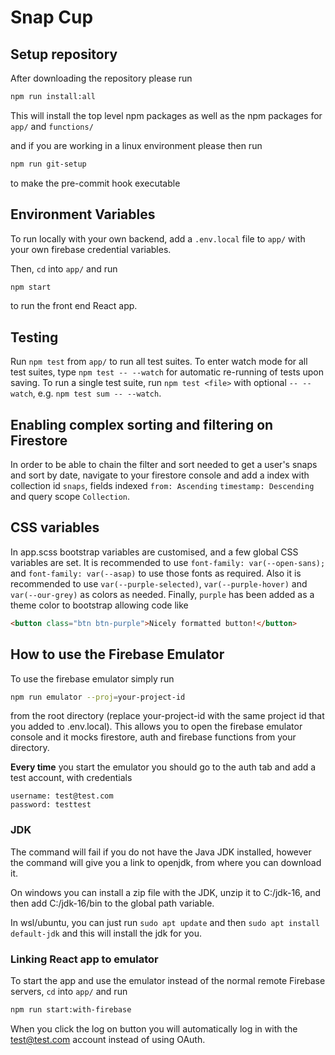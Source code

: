 # Snap Cup

## Setup repository

After downloading the repository please run

```bash
npm run install:all
```

This will install the top level npm packages as well as the npm packages for `app/` and `functions/`

and if you are working in a linux environment please then run

```bash
npm run git-setup
```

to make the pre-commit hook executable

## Environment Variables

To run locally with your own backend, add a `.env.local` file to `app/` with your own firebase credential variables.

Then, `cd` into `app/` and run

```bash
npm start
```

to run the front end React app.

## Testing

Run `npm test` from `app/` to run all test suites. To enter watch mode for all test suites, type `npm test -- --watch` for automatic re-running of tests upon saving.
To run a single test suite, run `npm test <file>` with optional `-- --watch`, e.g. `npm test sum -- --watch`.

## Enabling complex sorting and filtering on Firestore

In order to be able to chain the filter and sort needed to get a user's snaps and sort by date, navigate to your firestore console and add a index with collection id `snaps`, fields indexed `from: Ascending` `timestamp: Descending` and query scope `Collection`.

## CSS variables

In app.scss bootstrap variables are customised, and a few global CSS variables are set. It is recommended to use `font-family: var(--open-sans);` and `font-family: var(--asap)` to use those fonts as required. Also it is recommended to use `var(--purple-selected)`, `var(--purple-hover)` and `var(--our-grey)` as colors as needed. Finally, `purple` has been added as a theme color to bootstrap allowing code like

```html
<button class="btn btn-purple">Nicely formatted button!</button>
```

## How to use the Firebase Emulator

To use the firebase emulator simply run

```bash
npm run emulator --proj=your-project-id
```

from the root directory (replace your-project-id with the same project id that you added to .env.local). This allows you to open the firebase emulator console and it mocks firestore, auth and firebase functions from your directory.

**Every time** you start the emulator you should go to the auth tab and add a test account, with credentials

```
username: test@test.com
password: testtest
```

### JDK

The command will fail if you do not have the Java JDK installed, however the command will give you a link to openjdk, from where you can download it.

On windows you can install a zip file with the JDK, unzip it to C:/jdk-16, and then add C:/jdk-16/bin to the global path variable.

In wsl/ubuntu, you can just run `sudo apt update` and then `sudo apt install default-jdk` and this will install the jdk for you.

### Linking React app to emulator

To start the app and use the emulator instead of the normal remote Firebase servers, `cd` into `app/` and run

```bash
npm run start:with-firebase
```

When you click the log on button you will automatically log in with the test@test.com account instead of using OAuth.
